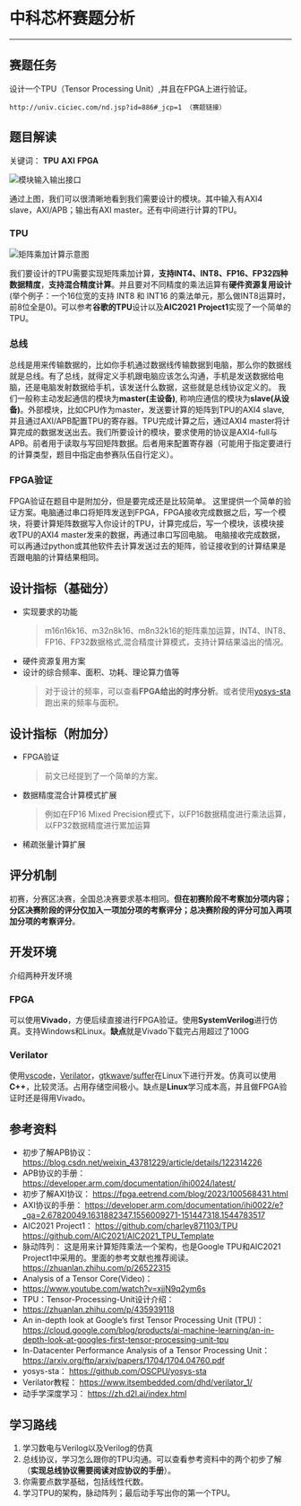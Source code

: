 # 中科芯杯赛题分析
---
## 赛题任务
设计一个TPU（Tensor Processing Unit）,并且在FPGA上进行验证。
```
http://univ.ciciec.com/nd.jsp?id=886#_jcp=1 （赛题链接）
```
## 题目解读
关键词： **TPU**  **AXI** **FPGA**

![模块输入输出接口](http://14901018.s21i.faiusr.com/4/ABUIABAEGAAghcjCvAYozNy65QEw-wM4jwM.png)

通过上图，我们可以很清晰地看到我们需要设计的模块。其中输入有AXI4 slave，AXI/APB；输出有AXI master。还有中间进行计算的TPU。

### TPU

![矩阵乘加计算示意图](http://14901018.s21i.faiusr.com/4/ABUIABAEGAAgj8jCvAYo3uDLggMw0gQ41AE.png)

  我们要设计的TPU需要实现矩阵乘加计算，**支持INT4、INT8、FP16、FP32四种数据精度**，**支持混合精度计算**。并且要对不同精度的乘法运算有**硬件资源复用设计**(举个例子：一个16位宽的支持 INT8 和 INT16 的乘法单元，那么做INT8运算时，前8位全是0)。可以参考**谷歌的TPU**设计以及**AIC2021 Project1**实现了一个简单的TPU。

### 总线
  总线是用来传输数据的，比如你手机通过数据线传输数据到电脑，那么你的数据线就是总线。有了总线，就得定义手机跟电脑应该怎么沟通，手机是发送数据给电脑，还是电脑发射数据给手机，该发送什么数据，这些就是总线协议定义的。
  我们一般称主动发起通信的模块为**master(主设备)**, 称响应通信的模块为**slave(从设备)**。外部模块，比如CPU作为master，发送要计算的矩阵到TPU的AXI4 slave, 并且通过AXI/APB配置TPU的寄存器。TPU完成计算之后，通过AXI4 master将计算完成的数据发送出去。我们所要设计的模块，要求使用的协议是AXI4-full与APB。前者用于读取与写回矩阵数据。后者用来配置寄存器（可能用于指定要进行的计算类型，题目中指定由参赛队伍自行定义）。

### FPGA验证
  FPGA验证在题目中是附加分，但是要完成还是比较简单。
  这里提供一个简单的验证方案。电脑通过串口将矩阵发送到FPGA，FPGA接收完成数据之后，写一个模块，将要计算矩阵数据写入你设计的TPU，计算完成后，写一个模块，该模块接收TPU的AXI4 master发来的数据，再通过串口写回电脑。
  电脑接收完成数据，可以再通过python或其他软件去计算发送过去的矩阵，验证接收到的计算结果是否跟电脑的计算结果相同。

## 设计指标（基础分）
- 实现要求的功能
	>m16n16k16、m32n8k16、m8n32k16的矩阵乘加运算，INT4、INT8、FP16、FP32数据格式,混合精度计算模式，支持计算结果溢出的情况。
- 硬件资源复用方案
- 设计的综合频率、面积、功耗、理论算力值等
	>对于设计的频率，可以查看**FPGA给出的时序分析**。或者使用[yosys-sta](https://github.com/OSCPU/yosys-sta)跑出来的频率与面积。

## 设计指标（附加分）
- FPGA验证
	>前文已经提到了一个简单的方案。
- 数据精度混合计算模式扩展
	>例如在FP16 Mixed Precision模式下，以FP16数据精度进行乘法运算，以FP32数据精度进行累加运算
- 稀疏张量计算扩展
## 评分机制
初赛，分赛区决赛，全国总决赛要求基本相同。**但在初赛阶段不考察加分项内容；分区决赛阶段的评分仅加入一项加分项的考察评分；总决赛阶段的评分可加入两项加分项的考察评分**。
## 开发环境
介绍两种开发环境
### FPGA
  可以使用**Vivado**，方便后续直接进行FPGA验证。使用**SystemVerilog**进行仿真。支持Windows和Linux。**缺点**就是Vivado下载完占用超过了100G
### Verilator
  使用[vscode](https://code.visualstudio.com/)，[Verilator](https://www.veripool.org/verilator/)，[gtkwave](https://gtkwave.sourceforge.net/)/[suffer](https://surfer-project.org/)在Linux下进行开发。仿真可以使用**C++**，比较灵活。占用存储空间极小。缺点是**Linux**学习成本高，并且做FPGA验证时还是得用Vivado。
## 参考资料
- 初步了解APB协议：
https://blog.csdn.net/weixin_43781229/article/details/122314226
- APB协议的手册：
https://developer.arm.com/documentation/ihi0024/latest/
- 初步了解AXI协议：
https://fpga.eetrend.com/blog/2023/100568431.html
- AXI协议的手册：
https://developer.arm.com/documentation/ihi0022/e?_ga=2.67820049.1631882347.1556009271-151447318.1544783517
- AIC2021 Project1：
https://github.com/charley871103/TPU
https://github.com/AIC2021/AIC2021_TPU_Template
- 脉动阵列：
这是用来计算矩阵乘法一个架构，也是Google TPU和AIC2021 Project1中采用的。里面的参考文献也推荐阅读。
https://zhuanlan.zhihu.com/p/26522315
- Analysis of a Tensor Core(Video)：
- https://www.youtube.com/watch?v=xjjN9q2ym6s
- TPU：Tensor-Processing-Unit设计介绍：
- https://zhuanlan.zhihu.com/p/435939118
- An in-depth look at Google’s first Tensor Processing Unit (TPU)：
https://cloud.google.com/blog/products/ai-machine-learning/an-in-depth-look-at-googles-first-tensor-processing-unit-tpu
- In-Datacenter Performance Analysis of a Tensor Processing Unit：
https://arxiv.org/ftp/arxiv/papers/1704/1704.04760.pdf
- yosys-sta：
https://github.com/OSCPU/yosys-sta
- Verilator教程：
https://www.itsembedded.com/dhd/verilator_1/
- 动手学深度学习：
https://zh.d2l.ai/index.html

## 学习路线
1. 学习数电与Verilog以及Verilog的仿真
2. 总线协议，学习怎么跟你的TPU沟通。可以查看参考资料中的两个初步了解（**实现总线协议需要阅读对应协议的手册**）。
3. 你需要点数学基础，包括线性代数。
4. 学习TPU的架构，脉动阵列；最后动手写出你的第一个TPU。
